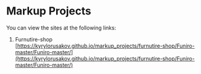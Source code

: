 # Markup Projects

You can view the sites at the following links:
1. Furnutire-shop [https://kyrylorusakov.github.io/markup_projects/furnutire-shop/Funiro-master/Funiro-master/](https://kyrylorusakov.github.io/markup_projects/furnutire-shop/Funiro-master/Funiro-master/)


